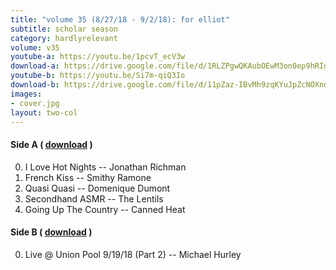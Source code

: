 ```yaml
---
title: "volume 35 (8/27/18 - 9/2/18): for elliot"
subtitle: scholar season
category: hardlyrelevant
volume: v35
youtube-a: https://youtu.be/1pcvT_ecV3w
download-a: https://drive.google.com/file/d/1RLZPgwQKAubOEwM3on0ep9hRIgwmOKY5/view?usp=drivesdk
youtube-b: https://youtu.be/Si7m-qiQ3Io
download-b: https://drive.google.com/file/d/11pZaz-IBvMh9zqKYuJpZcNOXndaiUZeE/view?usp=drivesdk
images:
- cover.jpg
layout: two-col
---
```

#### Side A ( <a target="_blank" href="{{ page.download-a }}">download</a> ) ####
0. I Love Hot Nights -- Jonathan Richman
1. French Kiss -- Smithy Ramone
2. Quasi Quasi -- Domenique Dumont
3. Secondhand ASMR -- The Lentils
4. Going Up The Country -- Canned Heat

#### Side B ( <a target="_blank" href="{{ page.download-b }}">download</a> ) ####
0. Live @ Union Pool 9/19/18 (Part 2) -- Michael Hurley
